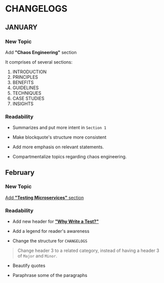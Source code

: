 # CHANGELOGS

## JANUARY

### New Topic
Add **"Chaos Engineering"** section 

It comprises of several sections:
1. INTRODUCTION
2. PRINCIPLES
3. BENEFITS
4. GUIDELINES
6. TECHNIQUES
7. CASE STUDIES
8. INSIGHTS

### Readability
- Summarizes and put more intent in `Section 1`

- Make blockquote's structure more consistent

- Add more emphasis on relevant statements.

- Compartmentalize topics regarding chaos engineering.

## February

### New Topic
[Add **"Testing Microservices"** section](https://github.com/ralphcasipe1/just-do-the-testing/tree/develop/testing-microservices)

### Readability
- Add new header for [**"Why Write a Test?"**](https://github.com/ralphcasipe1/just-do-the-testing#why-write-a-test)
- Add a legend for reader's awareness

- Change the structure for `CHANGELOGS`

 >  Change header 3 to a related category, instead of having a header 3 of `Major` and `Minor`.

- Beautify quotes

- Paraphrase some of the paragraphs